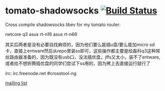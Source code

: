# tomato-shadowsocks [![Build Status][travis-status]][travis]

Cross compile shadowsocks libev for my tomato router:

netcore q3
asus rt-n16
asus rt-n66

其实后两者是没有必要自找麻烦的，因为他们要么能插u盘/要么能加micro sd卡，直接上entware然后从repo里装ss即可，这些操作都主要是给磊科q3这种屌丝路由器准备的，因为既没有usb口，没法插优盘，jffs又太小，装不了entware,或者给不想折腾插优盘的同学们尝试下ss用的，因为拷上去直接运行就行了

[travis-status]: https://travis-ci.org/oglopss/tomato-shadowsocks.svg
[travis]: https://travis-ci.org/oglopss/tomato-shadowsocks

irc: irc.freenode.net #crosstool-ng

[mailing list](mailto:crossgcc@sourceware.org)
